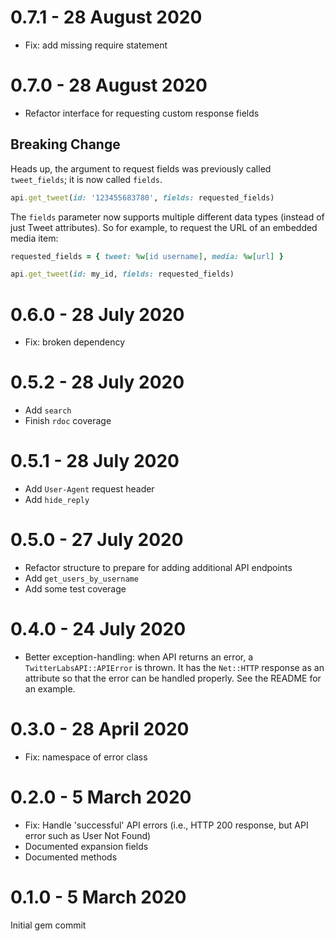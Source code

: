 # 0.7.1 - 28 August 2020

- Fix: add missing require statement

# 0.7.0 - 28 August 2020

- Refactor interface for requesting custom response fields

## Breaking Change

Heads up, the argument to request fields was previously called `tweet_fields`; it is now called `fields`. 

```ruby
api.get_tweet(id: '123455683780', fields: requested_fields)
```

The `fields` parameter now supports multiple different data types (instead of just Tweet attributes). So for example, to request the URL of an embedded media item:

```ruby
requested_fields = { tweet: %w[id username], media: %w[url] }

api.get_tweet(id: my_id, fields: requested_fields)
```

# 0.6.0 - 28 July 2020

- Fix: broken dependency

# 0.5.2 - 28 July 2020

- Add `search`
- Finish `rdoc` coverage

# 0.5.1 - 28 July 2020

- Add `User-Agent` request header
- Add `hide_reply`

# 0.5.0 - 27 July 2020

- Refactor structure to prepare for adding additional API endpoints
- Add `get_users_by_username`
- Add some test coverage


# 0.4.0 - 24 July 2020

- Better exception-handling: when API returns an error, a `TwitterLabsAPI::APIError` is thrown. It has the `Net::HTTP` response as an attribute so that the error can be handled properly. See the README for an example.


# 0.3.0 - 28 April 2020

- Fix: namespace of error class

# 0.2.0 - 5 March 2020

- Fix: Handle 'successful' API errors (i.e., HTTP 200 response, but API error such as User Not Found)
- Documented expansion fields
- Documented methods

# 0.1.0 - 5 March 2020

Initial gem commit